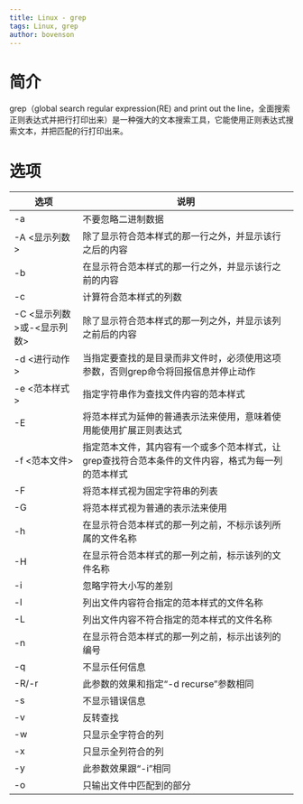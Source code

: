 ```yaml
---
title: Linux - grep
tags: Linux, grep
author: bovenson
---
```


# 简介

grep（global search regular expression(RE) and print out the line，全面搜索正则表达式并把行打印出来）是一种强大的文本搜索工具，它能使用正则表达式搜索文本，并把匹配的行打印出来。

# 选项

| 选项                | 说明                                       |
| ----------------- | ---------------------------------------- |
| -a                | 不要忽略二进制数据                                |
| -A <显示列数>         | 除了显示符合范本样式的那一行之外，并显示该行之后的内容              |
| -b                | 在显示符合范本样式的那一行之外，并显示该行之前的内容               |
| -c                | 计算符合范本样式的列数                              |
| -C <显示列数>或-<显示列数> | 除了显示符合范本样式的那一列之外，并显示该列之前后的内容             |
| -d <进行动作>         | 当指定要查找的是目录而非文件时，必须使用这项参数，否则grep命令将回报信息并停止动作 |
| -e <范本样式>         | 指定字符串作为查找文件内容的范本样式                       |
| -E                | 将范本样式为延伸的普通表示法来使用，意味着使用能使用扩展正则表达式        |
| -f <范本文件>         | 指定范本文件，其内容有一个或多个范本样式，让grep查找符合范本条件的文件内容，格式为每一列的范本样式 |
| -F                | 将范本样式视为固定字符串的列表                          |
| -G                | 将范本样式视为普通的表示法来使用                         |
| -h                | 在显示符合范本样式的那一列之前，不标示该列所属的文件名称             |
| -H                | 在显示符合范本样式的那一列之前，标示该列的文件名称                |
| -i                | 忽略字符大小写的差别                               |
| -l                | 列出文件内容符合指定的范本样式的文件名称                     |
| -L                | 列出文件内容不符合指定的范本样式的文件名称                    |
| -n                | 在显示符合范本样式的那一列之前，标示出该列的编号                 |
| -q                | 不显示任何信息                                  |
| -R/-r             | 此参数的效果和指定“-d recurse”参数相同                |
| -s                | 不显示错误信息                                  |
| -v                | 反转查找                                     |
| -w                | 只显示全字符合的列                                |
| -x                | 只显示全列符合的列                                |
| -y                | 此参数效果跟“-i”相同                             |
| -o                | 只输出文件中匹配到的部分                             |

